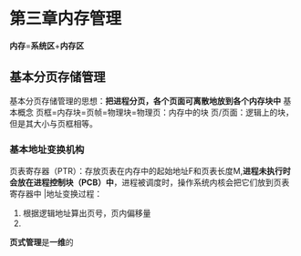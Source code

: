 # 第三章内存管理
**内存**=**系统区**+**内存区**


## 基本分页存储管理
基本分页存储管理的思想：**把进程分页，各个页面可离散地放到各个内存块中**
基本概念
页框=内存块=页帧=物理块=物理页：内存中的块
页/页面：逻辑上的块，但是其大小与页框相等。

### 基本地址变换机构
页表寄存器（PTR）：存放页表在内存中的起始地址F和页表长度M,**进程未执行时会放在进程控制块（PCB）中**，进程被调度时，操作系统内核会把它们放到页表寄存器中
|地址变换过程：
1. 根据逻辑地址算出页号，页内偏移量
2. 
**页式管理**是**一维**的
<!--stackedit_data:
eyJoaXN0b3J5IjpbMTUyMzU0NzkxMiwyMDQ3MDg4OTAyXX0=
-->